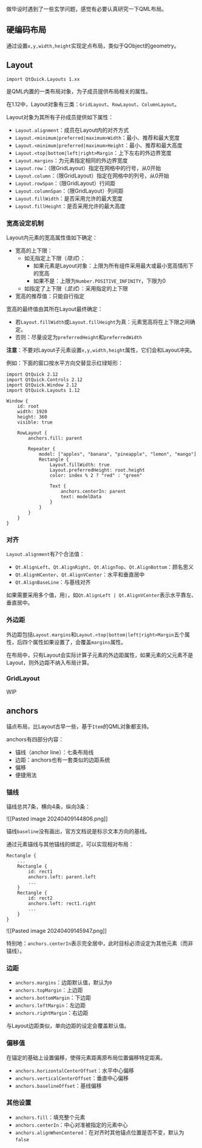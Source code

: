 
做毕设时遇到了一些玄学问题，感觉有必要认真研究一下QML布局。

## 硬编码布局

通过设置`x,y,width,height`实现定点布局，类似于QObject的geometry。

## Layout

`import QtQuick.Layouts 1.xx`

是QML内置的一类布局对象，为子成员提供布局相关的属性。

在1.12中，Layout对象有三类：`GridLayout`、`RowLayout`、`ColumnLayout`。

Layout对象为其所有子孙成员提供如下属性：
- `Layout.alignment`：成员在Layout内的对齐方式
- `Layout.<minimum|preferred|maximum>Width`：最小、推荐和最大宽度
- `Layout.<minimum|preferred|maximum>Height`：最小、推荐和最大高度
- `Layout.<top|bottom|left|right>Margin`：上下左右的外边界宽度
- `Layout.margins`：为元素指定相同的外边界宽度
- `Layout.row`：（限GridLayout）指定在网格中的行号，从0开始
- `Layout.column`：（限GridLayout）指定在网格中的列号，从0开始
- `Layout.rowSpan`：（限GridLayout）行间距
- `Layout.columnSpan`：（限GridLayout）列间距
- `Layout.fillWidth`：是否采用允许的最大宽度
- `Layout.fillHeight`：是否采用允许的最大高度

### 宽高设定机制

Layout内元素的宽高属性值如下确定：
- 宽高的上下限：
	- 如无指定上下限（*隐式*）：
		- 如果元素是Layout对象：上限为所有组件采用最大或最小宽高情形下的宽高
		- 如果不是：上限为`Number.POSITIVE_INFINITY`，下限为0
	- 如指定了上下限（*显式*）：采用指定的上下限
- 宽高的推荐值：只能自行指定

宽高的最终值由其所在Layout最终确定：
- 若`Layout.fillWidth`或`Layout.fillHeight`为真：元素宽高将在上下限之间确定。
- 否则：尽量设定为`preferredHeight`和`preferredWidth`

**注意**：不要对Layout子元素设置`x,y,width,height`属性，它们会和Layout冲突。

例如：下面的窗口按水平方向交替显示红绿矩形：

```
import QtQuick 2.12
import QtQuick.Controls 2.12
import QtQuick.Window 2.12
import QtQuick.Layouts 1.12

Window {
    id: root
    width: 1920
    height: 360
    visible: true

    RowLayout {
        anchors.fill: parent

        Repeater {
            model: ["apples", "banana", "pineapple", "lemon", "mango"]
            Rectangle {
                Layout.fillWidth: true
                Layout.preferredHeight: root.height
                color: index % 2 ? "red" : "green"

                Text {
                    anchors.centerIn: parent
                    text: modelData
                }
            }
        }
    }
}
```

### 对齐

`Layout.alignment`有7个合法值：
- `Qt.AlignLeft`、`Qt.AlignRight`、`Qt.AlignTop`、`Qt.AlignBottom`：顾名思义
- `Qt.AlignHCenter`、`Qt.AlignVCenter`：水平和垂直居中
- `Qt.AlignBaseLine`：与基线对齐

如果需要采用多个值，用`|`，如`Qt.AlignLeft | Qt.AlignVCenter`表示水平靠左、垂直居中。

### 外边距

外边距包括`Layout.margins`和`Layout.<top|bottom|left|right>Margin`五个属性，后四个属性如果设置了，会覆盖`margins`属性。

在布局中，只有Layout会实际计算子元素的外边距属性，如果元素的父元素不是Layout，则外边距不纳入布局计算。

### GridLayout

WIP

## anchors

锚点布局，比Layout古早一些，基于`Item`的QML对象都支持。

anchors有四部分内容：
- 锚线（anchor line）：七条布局线
- 边距：anchors也有一套类似的边距系统
- 偏移
- 便捷用法

### 锚线

锚线总共7条，横向4条，纵向3条：

![[Pasted image 20240409144806.png]]

锚线`baseline`没有画出，官方文档说是标示文本方向的基线。

通过元素锚线与其他锚线的绑定，可以实现相对布局：

```
Rectangle {
	...
	Rectangle {
		id: rect1
		anchors.left: parent.left
		...
	}
	Rectangle {
		id: rect2
		anchors.left: rect1.right
		...
	}
}
```

![[Pasted image 20240409145947.png]]

特别地：`anchors.centerIn`表示完全居中，此时目标必须设定为其他元素（而非锚线）。

### 边距

- `anchors.margins`：边距默认值，默认为`0`
- `anchors.topMargin`：上边距
- `anchors.bottomMargin`：下边距
- `anchors.leftMargin`：左边距
- `anchors.rightMargin`：右边距

与Layout边距类似，单向边距的设定会覆盖默认值。

### 偏移值

在锚定的基础上设置偏移，使得元素距离原布局位置偏移特定距离。

- `anchors.horizontalCenterOffset`：水平中心偏移
- `anchors.verticalCenterOffset`：垂直中心偏移
- `anchors.baselineOffset`：基线偏移

### 其他设置

- `anchors.fill`：填充整个元素
- `anchors.centerIn`：中心对准被指定的元素中心
- `anchors.alignWhenCentered`：在对齐时其他锚点位置是否不变，默认为`false`
